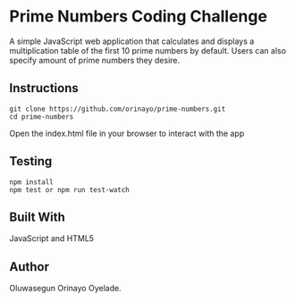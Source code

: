 # Prime Numbers Coding Challenge
A simple JavaScript web application that calculates and displays a multiplication table of the first 10 prime numbers by default.
Users can also specify amount of prime numbers they desire.

## Instructions
```
git clone https://github.com/orinayo/prime-numbers.git
cd prime-numbers
```
Open the index.html file in your browser to interact with the app

## Testing
```
npm install
npm test or npm run test-watch
```

## Built With
JavaScript and HTML5

## Author
Oluwasegun Orinayo Oyelade.

